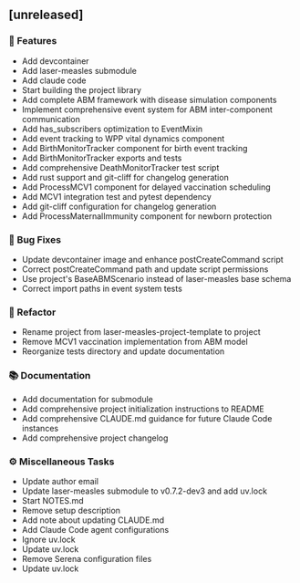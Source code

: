 ## [unreleased]

### 🚀 Features

- Add devcontainer
- Add laser-measles submodule
- Add claude code
- Start building the project library
- Add complete ABM framework with disease simulation components
- Implement comprehensive event system for ABM inter-component communication
- Add has_subscribers optimization to EventMixin
- Add event tracking to WPP vital dynamics component
- Add BirthMonitorTracker component for birth event tracking
- Add BirthMonitorTracker exports and tests
- Add comprehensive DeathMonitorTracker test script
- Add rust support and git-cliff for changelog generation
- Add ProcessMCV1 component for delayed vaccination scheduling
- Add MCV1 integration test and pytest dependency
- Add git-cliff configuration for changelog generation
- Add ProcessMaternalImmunity component for newborn protection

### 🐛 Bug Fixes

- Update devcontainer image and enhance postCreateCommand script
- Correct postCreateCommand path and update script permissions
- Use project's BaseABMScenario instead of laser-measles base schema
- Correct import paths in event system tests

### 🚜 Refactor

- Rename project from laser-measles-project-template to project
- Remove MCV1 vaccination implementation from ABM model
- Reorganize tests directory and update documentation

### 📚 Documentation

- Add documentation for submodule
- Add comprehensive project initialization instructions to README
- Add comprehensive CLAUDE.md guidance for future Claude Code instances
- Add comprehensive project changelog

### ⚙️ Miscellaneous Tasks

- Update author email
- Update laser-measles submodule to v0.7.2-dev3 and add uv.lock
- Start NOTES.md
- Remove setup description
- Add note about updating CLAUDE.md
- Add Claude Code agent configurations
- Ignore uv.lock
- Update uv.lock
- Remove Serena configuration files
- Update uv.lock
